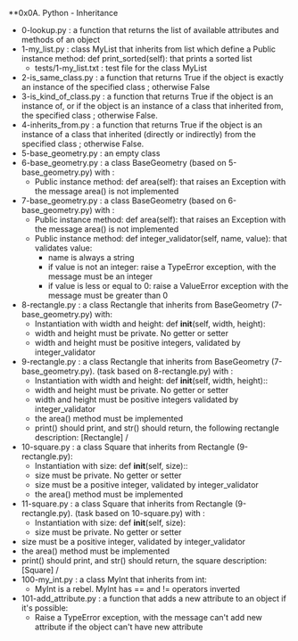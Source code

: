 **0x0A. Python - Inheritance

* 0-lookup.py : a function that returns the list of available attributes and methods of an object
* 1-my_list.py : class MyList that inherits from list which define a Public instance method: def print_sorted(self): that prints a sorted list
	* tests/1-my_list.txt : test file for the class MyList
* 2-is_same_class.py : a function that returns True if the object is exactly an instance of the specified class ; otherwise False
* 3-is_kind_of_class.py : a function that returns True if the object is an instance of, or if the object is an instance of a class that inherited from, the specified class ; otherwise False.
* 4-inherits_from.py : a function that returns True if the object is an instance of a class that inherited (directly or indirectly) from the specified class ; otherwise False.
* 5-base_geometry.py : an empty class
* 6-base_geometry.py : a class BaseGeometry (based on 5-base_geometry.py) with :
	* Public instance method: def area(self): that raises an Exception with the message area() is not implemented
* 7-base_geometry.py : a class BaseGeometry (based on 6-base_geometry.py) with :
	* Public instance method: def area(self): that raises an Exception with the message area() is not implemented
	* Public instance method: def integer_validator(self, name, value): that validates value:
		- name is always a string
		- if value is not an integer: raise a TypeError exception, with the message <name> must be an integer
		- if value is less or equal to 0: raise a ValueError exception with the message <name> must be greater than 0
* 8-rectangle.py : a class Rectangle that inherits from BaseGeometry (7-base_geometry.py) with:
	* Instantiation with width and height: def __init__(self, width, height):
	* width and height must be private. No getter or setter
	* width and height must be positive integers, validated by integer_validator
* 9-rectangle.py : a class Rectangle that inherits from BaseGeometry (7-base_geometry.py). (task based on 8-rectangle.py) with :
	* Instantiation with width and height: def __init__(self, width, height)::
	* width and height must be private. No getter or setter
	* width and height must be positive integers validated by integer_validator
	* the area() method must be implemented
	* print() should print, and str() should return, the following rectangle description: [Rectangle] <width>/<height>
* 10-square.py :  a class Square that inherits from Rectangle (9-rectangle.py):
	* Instantiation with size: def __init__(self, size)::
	* size must be private. No getter or setter
	* size must be a positive integer, validated by integer_validator
	* the area() method must be implemented
* 11-square.py : a class Square that inherits from Rectangle (9-rectangle.py). (task based on 10-square.py) with :
	* Instantiation with size: def __init__(self, size):
	* size must be private. No getter or setter
* size must be a positive integer, validated by integer_validator
* the area() method must be implemented
* print() should print, and str() should return, the square description: [Square] <width>/<height>
* 100-my_int.py : a class MyInt that inherits from int:
	* MyInt is a rebel. MyInt has == and != operators inverted
* 101-add_attribute.py : a function that adds a new attribute to an object if it's possible:
	* Raise a TypeError exception, with the message can't add new attribute if the object can't have new attribute
